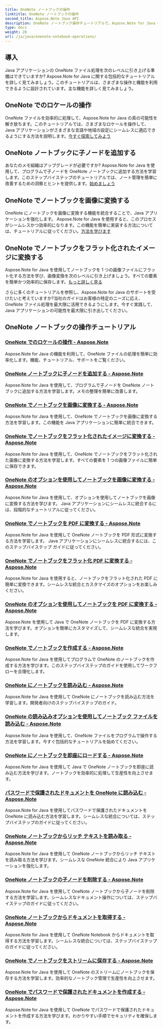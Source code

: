 ```yaml
---
title: OneNote ノートブックの操作
linktitle: OneNote ノートブックの操作
second_title: Aspose.Note Java API
description: OneNote ノートブック操作チュートリアルで、Aspose.Note for Java の可能性を最大限に引き出します。 Java アプリを強化するためのステップバイステップのガイドを提供します。
type: docs
weight: 28
url: /ja/java/onenote-notebook-operations/
---
```


## 導入

Java アプリケーションの OneNote ファイル処理を次のレベルに引き上げる準備はできていますか? Aspose.Note for Java に関する包括的なチュートリアルを詳しく見てみましょう。このチュートリアルは、さまざまな操作と機能を利用できるように設計されています。主な機能を詳しく見てみましょう。

## OneNote でのロケールの操作

OneNote ファイルを効率的に処理して、Aspose.Note for Java の真の可能性を解き放ちます。このチュートリアルでは、さまざまなロケールを操作して、Java アプリケーションがさまざまな言語や地域の設定にシームレスに適応できるようにする方法を説明します。[今すぐ探索してみよう](./working-with-locales/)

## OneNote ノートブックに子ノードを追加する

あなたのメモ組織はアップグレードが必要ですか? Aspose.Note for Java を使用して、プログラムで子ノードを OneNote ノートブックに追加する方法を学習します。このステップバイステップのチュートリアルでは、ノート管理を簡単に改善するための洞察とヒントを提供します。[始めましょう](./add-child-node/)

## OneNote でノートブックを画像に変換する

OneNote にノートブックを画像に変換する機能を統合することで、Java アプリケーションを強化します。 Aspose.Note for Java を使用すると、このプロセスがシームレスかつ効率的になります。この機能を簡単に実装する方法については、チュートリアルに従ってください。[方法を学びます](./convert-notebook-to-image/)

## OneNote でノートブックをフラット化されたイメージに変換する

Aspose.Note for Java を使用してノートブックを 1 つの画像ファイルにフラット化する方法を学び、画像変換を次のレベルに引き上げましょう。すべての要素を簡単かつ効率的に保存します。[もっと詳しく見る](./convert-notebook-to-flattened-image/)

さらに多くのチュートリアルを参照し、Aspose.Note for Java のサポートを受けたいと考えていますか?当社のガイドはお客様の特定のニーズに応え、OneNote ファイル処理を最大限に活用できるようにします。今すぐ実践して、Java アプリケーションの可能性を最大限に引き出してください。
## OneNote ノートブックの操作チュートリアル
### [OneNote でのロケールの操作 - Aspose.Note](./working-with-locales/)
Aspose.Note for Java の機能を利用して、OneNote ファイルの処理を簡単に効率化します。機能、チュートリアル、サポートをご覧ください。
### [OneNote ノートブックに子ノードを追加する - Aspose.Note](./add-child-node/)
Aspose.Note for Java を使用して、プログラムで子ノードを OneNote ノートブックに追加する方法を学習します。メモの整理を簡単に改善します。
### [OneNote でノートブックを画像に変換する - Aspose.Note](./convert-notebook-to-image/)
Aspose.Note for Java を使用して、OneNote でノートブックを画像に変換する方法を学習します。この機能を Java アプリケーションに簡単に統合できます。
### [OneNote でノートブックをフラット化されたイメージに変換する - Aspose.Note](./convert-notebook-to-flattened-image/)
Aspose.Note for Java を使用して、OneNote でノートブックをフラット化された画像に変換する方法を学習します。すべての要素を 1 つの画像ファイルに簡単に保存できます。
### [OneNote のオプションを使用してノートブックを画像に変換する - Aspose.Note](./convert-notebook-to-image-with-options/)
Aspose.Note for Java を使用して、オプションを使用してノートブックを画像に変換する方法を学びます。 Java アプリケーションにシームレスに統合するには、段階的なチュートリアルに従ってください。
### [OneNote でノートブックを PDF に変換する - Aspose.Note](./convert-notebook-to-pdf/)
Aspose.Note for Java を使用して OneNote ノートブックを PDF 形式に変換する方法を学習します。 Java アプリケーションにシームレスに統合するには、このステップバイステップ ガイドに従ってください。
### [OneNote でノートブックをフラット化 PDF に変換する - Aspose.Note](./convert-notebook-to-flattened-pdf/)
Aspose.Note for Java を使用すると、ノートブックをフラット化された PDF に簡単に変換できます。シームレスな統合とカスタマイズのオプションをお楽しみください。
### [OneNote のオプションを使用してノートブックを PDF に変換する - Aspose.Note](./convert-notebook-to-pdf-with-options/)
Aspose.Note を使用して Java で OneNote ノートブックを PDF に変換する方法を学びます。オプションを簡単にカスタマイズして、シームレスな統合を実現します。
### [OneNote でノートブックを作成する - Aspose.Note](./create-notebook/)
Aspose.Note for Java を使用してプログラムで OneNote のノートブックを作成する方法を学びます。このステップバイステップのガイドを使用してワークフローを合理化します。
### [OneNote にノートブックを読み込む - Aspose.Note](./loading-notebook/)
Aspose.Note for Java を使用して OneNote にノートブックを読み込む方法を学習します。開発者向けのステップバイステップのガイド。
### [OneNote の読み込みオプションを使用してノートブック ファイルを読み込む - Aspose.Note](./load-notebook-file-with-load-options/)
Aspose.Note for Java を使用して、OneNote ファイルをプログラムで操作する方法を学習します。今すぐ包括的なチュートリアルを始めてください。
### [OneNote にノートブックを即座にロードする - Aspose.Note](./load-notebook-instantly/)
Aspose.Note for Java を使用して Java で OneNote ノートブックを即座に読み込む方法を学びます。ノートブックを効率的に処理して生産性を向上させます。
### [パスワードで保護されたドキュメントを OneNote に読み込む - Aspose.Note](./load-password-protected-documents/)
Aspose.Note for Java を使用してパスワードで保護されたドキュメントを OneNote に読み込む方法を学習します。シームレスな統合については、ステップバイステップのガイドに従ってください。
### [OneNote ノートブックからリッチ テキストを読み取る - Aspose.Note](./read-rich-text/)
Aspose.Note for Java を使用して OneNote ノートブックからリッチ テキストを読み取る方法を学びます。シームレスな OneNote 統合により Java アプリケーションを強化します。
### [OneNote ノートブックの子ノードを削除する - Aspose.Note](./remove-child-node/)
Aspose.Note for Java を使用して OneNote ノートブックから子ノードを削除する方法を学習します。シームレスなドキュメント操作については、ステップバイステップのガイドに従ってください。
### [OneNote ノートブックからドキュメントを取得する - Aspose.Note](./retrieve-documents-from-onenote-notebook/)
Aspose.Note for Java を使用して OneNote Notebook からドキュメントを取得する方法を学習します。シームレスな統合については、ステップバイステップのガイドに従ってください。
### [OneNote でノートブックをストリームに保存する - Aspose.Note](./save-notebook-to-stream/)
Aspose.Note for Java を使用して OneNote のストリームにノートブックを保存する方法を学習します。効率的なノートブック管理で生産性を向上させます。
### [OneNote でパスワードで保護されたドキュメントを作成する - Aspose.Note](./write-password-protected-document/)
Aspose.Note for Java を使用して OneNote でパスワードで保護されたドキュメントを作成する方法を学びます。わかりやすい手順でセキュリティを確保します。